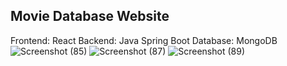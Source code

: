 ## Movie Database Website
Frontend: React
Backend: Java Spring Boot
Database: MongoDB
![Screenshot (85)](https://github.com/justrifat/movieist/assets/61563706/976858dc-c43c-4fd6-bb47-0e1596c51371)
![Screenshot (87)](https://github.com/justrifat/movieist/assets/61563706/242788bd-16dc-444e-9099-112c974d2d7a)
![Screenshot (89)](https://github.com/justrifat/movieist/assets/61563706/2d95eb31-0170-450e-8573-848a2e2aa9d9)
